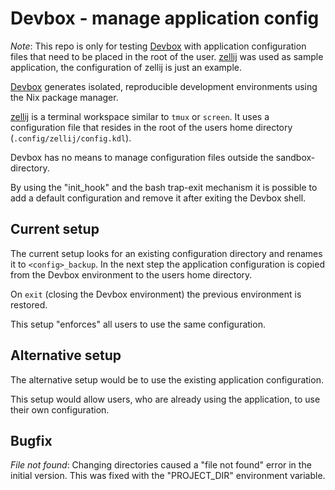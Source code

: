 # Devbox - manage application config

_Note_: This repo is only for testing [Devbox](https://www.jetify.com/devbox/docs/) with application configuration files that need to be placed in the root of the user. [zellij](https://zellij.dev/) was used as sample application, the configuration of zellij is just an example.

[Devbox](https://www.jetify.com/devbox/docs/) generates isolated, reproducible development environments using the Nix package manager.

[zellij](https://zellij.dev/) is a terminal workspace similar to `tmux` or `screen`. It uses a configuration file that resides in the root of the users home directory (`.config/zellij/config.kdl`).

Devbox has no means to manage configuration files outside the sandbox-directory.

By using the "init_hook" and the bash trap-exit mechanism it is possible to add a default configuration and remove it after exiting the Devbox shell.

## Current setup

The current setup looks for an existing configuration directory and renames it to `<config>_backup`. In the next step the application configuration is copied from the Devbox environment to the users home directory.

On `exit` (closing the Devbox environment) the previous environment is restored.

This setup "enforces" all users to use the same configuration.

## Alternative setup

The alternative setup would be to use the existing application configuration.

This setup would allow users, who are already using the application, to use their own configuration.

## Bugfix

_File not found_: Changing directories caused a "file not found" error in the initial version. This was fixed with the "PROJECT_DIR" environment variable.
